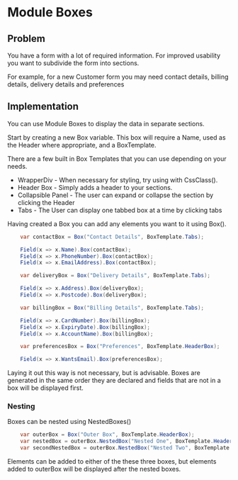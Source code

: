 # Module Boxes

## Problem

You have a form with a lot of required information. For improved usability you want to subdivide the form into sections.

For example, for a new Customer form you may need contact details, billing details, delivery details and preferences

## Implementation

You can use Module Boxes to display the data in separate sections. 

Start by creating a new Box variable. This box will require a Name, used as the Header where appropriate, and a BoxTemplate.

There are a few built in Box Templates that you can use depending on your needs.
-	WrapperDiv - When necessary for styling, try using with CssClass().
-	Header Box - Simply adds a header to your sections.
-	Collapsible Panel - The user can expand or collapse the section by clicking the Header
-	Tabs - The User can display one tabbed box at a time by clicking tabs

Having created a Box you can add any elements you want to it using Box().

```csharp
    var contactBox = Box("Contact Details", BoxTemplate.Tabs);

    Field(x => x.Name).Box(contactBox);
    Field(x => x.PhoneNumber).Box(contactBox);
    Field(x => x.EmailAddress).Box(contactBox);

    var deliveryBox = Box("Delivery Details", BoxTemplate.Tabs);

    Field(x => x.Address).Box(deliveryBox);
    Field(x => x.Postcode).Box(deliveryBox);

    var billingBox = Box("Billing Details", BoxTemplate.Tabs);

    Field(x => x.CardNumber).Box(billingBox);
    Field(x => x.ExpiryDate).Box(billingBox);
    Field(x => x.AccountName).Box(billingBox);

    var preferencesBox = Box("Preferences", BoxTemplate.HeaderBox);

    Field(x => x.WantsEmail).Box(preferencesBox);
```

Laying it out this way is not necessary, but is advisable. Boxes are generated in the same order they are declared and fields that are not in a box will be displayed first. 

### Nesting

Boxes can be nested using NestedBoxes()

```csharp
    var outerBox = Box("Outer Box", BoxTemplate.HeaderBox);
    var nestedBox = outerBox.NestedBox("Nested One", BoxTemplate.HeaderBox);
    var secondNestedBox = outerBox.NestedBox("Nested Two", BoxTemplate.HeaderBox);
```

Elements can be added to either of the these three boxes, but elements added to outerBox will be displayed after the nested boxes.
